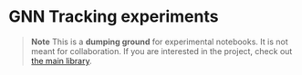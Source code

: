 # GNN Tracking experiments

> **Note** This is a **dumping ground** for experimental notebooks.
> It is not meant for collaboration.
> If you are interested in the project, check out [the main library](https://github.com/GageDeZoort/gnn_tracking).

